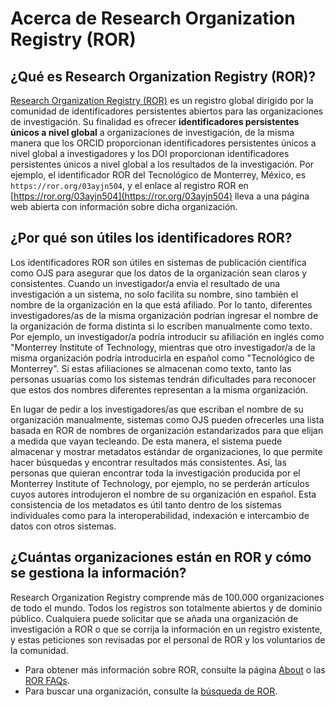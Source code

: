 # Acerca de Research Organization Registry (ROR)

## ¿Qué es Research Organization Registry (ROR)?

[Research Organization Registry (ROR)](https://ror.org) es un registro global dirigido por la comunidad de identificadores persistentes abiertos para las organizaciones de investigación. Su finalidad es ofrecer **identificadores persistentes únicos a nivel global** a organizaciones de investigación, de la misma manera que los ORCID proporcionan identificadores persistentes únicos a nivel global a investigadores y los DOI proporcionan identificadores persistentes únicos a nivel global a los resultados de la investigación. Por ejemplo, el identificador ROR del Tecnológico de Monterrey, México, es `https://ror.org/03ayjn504`, y el enlace al registro ROR en [https://ror.org/03ayjn504](https://ror.org/03ayjn504) lleva a una página web abierta con información sobre dicha organización.

## ¿Por qué son útiles los identificadores ROR?

Los identificadores ROR son útiles en sistemas de publicación científica como OJS para asegurar que los datos de la organización sean claros y consistentes. Cuando un investigador/a envía el resultado de una investigación a un sistema, no solo facilita su nombre, sino también el nombre de la organización en la que está afiliado. Por lo tanto, diferentes investigadores/as de la misma organización podrían ingresar el nombre de la organización de forma distinta si lo escriben manualmente como texto. Por ejemplo, un investigador/a podría introducir su afiliación en inglés como "Monterrey Institute of Technology, mientras que otro investigador/a de la misma organización podría introducirla en español como "Tecnológico de Monterrey". Si estas afiliaciones se almacenan como texto, tanto las personas usuarias como los sistemas tendrán dificultades para reconocer que estos dos nombres diferentes representan a la misma organización.

En lugar de pedir a los investigadores/as que escriban el nombre de su organización manualmente, sistemas como OJS pueden ofrecerles una lista basada en ROR de nombres de organización estandarizados para que elijan a medida que vayan tecleando. De esta manera, el sistema puede almacenar y mostrar metadatos estándar de organizaciones, lo que permite hacer búsquedas y encontrar resultados más consistentes. Así, las personas que quieran encontrar toda la investigación producida por el Monterrey Institute of Technology, por ejemplo, no se perderán artículos cuyos autores introdujeron el nombre de su organización en español. Esta consistencia de los metadatos es útil tanto dentro de los sistemas individuales como para la interoperabilidad, indexación e intercambio de datos con otros sistemas.

## ¿Cuántas organizaciones están en ROR y cómo se gestiona la información?

Research Organization Registry comprende más de 100.000 organizaciones de todo el mundo. Todos los registros son totalmente abiertos y de dominio público. Cualquiera puede solicitar que se añada una organización de investigación a ROR o que se corrija la información en un registro existente, y estas peticiones son revisadas por el personal de ROR y los voluntarios de la comunidad.

- Para obtener más información sobre ROR, consulte la página [About](https://ror.org/about) o las [ROR FAQs](https://ror.org/faqs).
- Para buscar una organización, consulte la [búsqueda de ROR](https://ror.org/search). 
